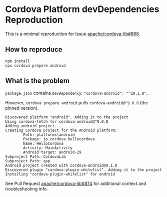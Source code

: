 # Cordova Platform devDependencies Reproduction

This is a minimal reproduction for Issue [apache/cordova-lib#866](https://github.com/apache/cordova-lib/issues/866).

## How to reproduce

```shell
npm install
npx cordova prepare android
```

## What is the problem

`package.json` contains `devDependency`: `"cordova-android": "^10.1.0"`.

However, `cordova prepare android` pulls `cordova-android@^9.0.0` (the pinned version).

```
Discovered platform "android". Adding it to the project
Using cordova-fetch for cordova-android@^9.0.0
Adding android project...
Creating Cordova project for the Android platform:
        Path: platforms\android
        Package: io.cordova.hellocordova
        Name: HelloCordova
        Activity: MainActivity
        Android target: android-29
Subproject Path: CordovaLib
Subproject Path: app
Android project created with cordova-android@9.1.0
Discovered plugin "cordova-plugin-whitelist". Adding it to the project
Installing "cordova-plugin-whitelist" for android
```

See Pull Request [apache/cordova-lib#874](https://github.com/apache/cordova-lib/pull/874) for additional context and troubleshooting info.
